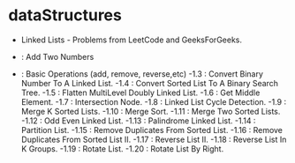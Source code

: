 # dataStructures
* Linked Lists - Problems from LeetCode and GeeksForGeeks.
  
* : Add Two Numbers
  
* : Basic Operations (add, remove, reverse,etc)
  -1.3 : Convert Binary Number To A Linked List.
  -1.4 : Convert Sorted List To A Binary Search Tree.
  -1.5 : Flatten MultiLevel Doubly Linked List.
  -1.6 : Get Middle Element.
  -1.7 : Intersection Node.
  -1.8 : Linked List Cycle Detection.
  -1.9 : Merge K Sorted Lists.
  -1.10 : Merge Sort.
  -1.11 : Merge Two Sorted Lists.
  -1.12 : Odd Even Linked List.
  -1.13 : Palindrome Linked List.
  -1.14 : Partition List.
  -1.15 : Remove Duplicates From Sorted List.
  -1.16 : Remove Duplicates From Sorted List II.
  -1.17 : Reverse List II.
  -1.18 : Reverse List In K Groups.
  -1.19 : Rotate List.
  -1.20 : Rotate List By Right.

